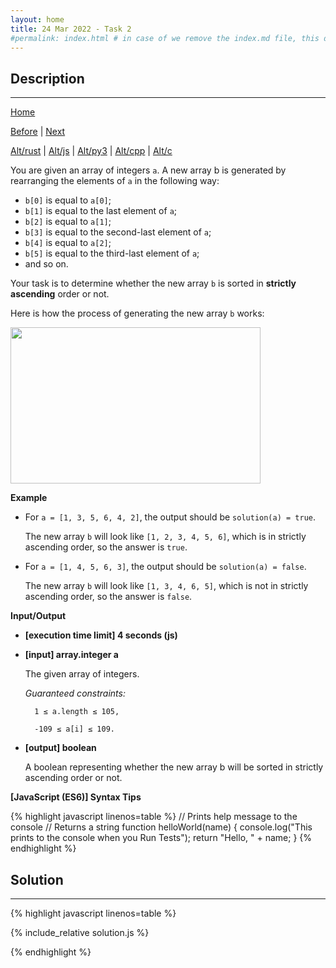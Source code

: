 ```yaml
---
layout: home
title: 24 Mar 2022 - Task 2
#permalink: index.html # in case of we remove the index.md file, this doc will be the index page
---
```


<div class="row">
<div class="columnStmt" markdown="1">

## Description
------

[Home](../README.md)

[Before](..) | [Next](..)

[Alt/rust](./Alt_rust/README.md) | [Alt/js](./Alt_js/README.html) | [Alt/py3](./Alt_py3/README.md) | [Alt/cpp](./Alt_cpp/README.md) | [Alt/c](./Alt_c/README.md)

You are given an array of integers `a`. A new array b is generated by rearranging the elements of `a` in the following way:

-   `b[0]` is equal to `a[0]`;
-   `b[1]` is equal to the last element of `a`;
-   `b[2]` is equal to `a[1]`;
-   `b[3]` is equal to the second-last element of `a`;
-   `b[4]` is equal to `a[2]`;
-   `b[5]` is equal to the third-last element of `a`;
-   and so on.

Your task is to determine whether the new array `b` is sorted in **strictly ascending** order or not.

Here is how the process of generating the new array `b` works:

<p align="left" ><img src="https://codesignal.s3.amazonaws.com/tasks/alternatingSort/img/example.gif?_tm=1624854173233" width="400" height="225" style="width: 400px; height: 250px;"></a></p> 

**Example**

-   For `a = [1, 3, 5, 6, 4, 2]`, the output should be `solution(a) = true`.

    The new array `b` will look like `[1, 2, 3, 4, 5, 6]`, which is in strictly ascending order, so the answer is `true`.

-   For `a = [1, 4, 5, 6, 3]`, the output should be `solution(a) = false`.

    The new array `b` will look like `[1, 3, 4, 6, 5]`, which is not in strictly ascending order, so the answer is `false`.

**Input/Output**

* **[execution time limit] 4 seconds (js)**

* **[input] array.integer a**

    The given array of integers.

    *Guaranteed constraints:*

        1 ≤ a.length ≤ 105,

        -109 ≤ a[i] ≤ 109.

* **[output] boolean**

    A boolean representing whether the new array b will be sorted in strictly ascending order or not.

**[JavaScript (ES6)] Syntax Tips**

{% highlight javascript linenos=table %}
// Prints help message to the console
// Returns a string
function helloWorld(name) {
    console.log("This prints to the console when you Run Tests");
    return "Hello, " + name;
}
{% endhighlight %}

</div>
<div class="columnSol" markdown="1">

## Solution
------

{% highlight javascript linenos=table %}

{% include_relative solution.js %}

{% endhighlight %}

</div>
</div>